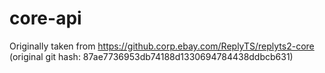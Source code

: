 # core-api

Originally taken from https://github.corp.ebay.com/ReplyTS/replyts2-core
(original git hash: 87ae7736953db74188d1330694784438ddbcb631)

